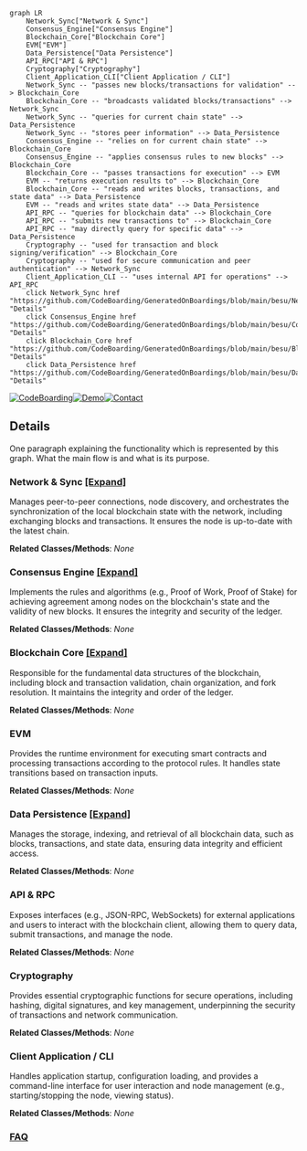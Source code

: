 ```mermaid
graph LR
    Network_Sync["Network & Sync"]
    Consensus_Engine["Consensus Engine"]
    Blockchain_Core["Blockchain Core"]
    EVM["EVM"]
    Data_Persistence["Data Persistence"]
    API_RPC["API & RPC"]
    Cryptography["Cryptography"]
    Client_Application_CLI["Client Application / CLI"]
    Network_Sync -- "passes new blocks/transactions for validation" --> Blockchain_Core
    Blockchain_Core -- "broadcasts validated blocks/transactions" --> Network_Sync
    Network_Sync -- "queries for current chain state" --> Data_Persistence
    Network_Sync -- "stores peer information" --> Data_Persistence
    Consensus_Engine -- "relies on for current chain state" --> Blockchain_Core
    Consensus_Engine -- "applies consensus rules to new blocks" --> Blockchain_Core
    Blockchain_Core -- "passes transactions for execution" --> EVM
    EVM -- "returns execution results to" --> Blockchain_Core
    Blockchain_Core -- "reads and writes blocks, transactions, and state data" --> Data_Persistence
    EVM -- "reads and writes state data" --> Data_Persistence
    API_RPC -- "queries for blockchain data" --> Blockchain_Core
    API_RPC -- "submits new transactions to" --> Blockchain_Core
    API_RPC -- "may directly query for specific data" --> Data_Persistence
    Cryptography -- "used for transaction and block signing/verification" --> Blockchain_Core
    Cryptography -- "used for secure communication and peer authentication" --> Network_Sync
    Client_Application_CLI -- "uses internal API for operations" --> API_RPC
    click Network_Sync href "https://github.com/CodeBoarding/GeneratedOnBoardings/blob/main/besu/Network_Sync.md" "Details"
    click Consensus_Engine href "https://github.com/CodeBoarding/GeneratedOnBoardings/blob/main/besu/Consensus_Engine.md" "Details"
    click Blockchain_Core href "https://github.com/CodeBoarding/GeneratedOnBoardings/blob/main/besu/Blockchain_Core.md" "Details"
    click Data_Persistence href "https://github.com/CodeBoarding/GeneratedOnBoardings/blob/main/besu/Data_Persistence.md" "Details"
```

[![CodeBoarding](https://img.shields.io/badge/Generated%20by-CodeBoarding-9cf?style=flat-square)](https://github.com/CodeBoarding/GeneratedOnBoardings)[![Demo](https://img.shields.io/badge/Try%20our-Demo-blue?style=flat-square)](https://www.codeboarding.org/demo)[![Contact](https://img.shields.io/badge/Contact%20us%20-%20contact@codeboarding.org-lightgrey?style=flat-square)](mailto:contact@codeboarding.org)

## Details

One paragraph explaining the functionality which is represented by this graph. What the main flow is and what is its purpose.

### Network & Sync [[Expand]](./Network_Sync.md)
Manages peer-to-peer connections, node discovery, and orchestrates the synchronization of the local blockchain state with the network, including exchanging blocks and transactions. It ensures the node is up-to-date with the latest chain.


**Related Classes/Methods**: _None_

### Consensus Engine [[Expand]](./Consensus_Engine.md)
Implements the rules and algorithms (e.g., Proof of Work, Proof of Stake) for achieving agreement among nodes on the blockchain's state and the validity of new blocks. It ensures the integrity and security of the ledger.


**Related Classes/Methods**: _None_

### Blockchain Core [[Expand]](./Blockchain_Core.md)
Responsible for the fundamental data structures of the blockchain, including block and transaction validation, chain organization, and fork resolution. It maintains the integrity and order of the ledger.


**Related Classes/Methods**: _None_

### EVM
Provides the runtime environment for executing smart contracts and processing transactions according to the protocol rules. It handles state transitions based on transaction inputs.


**Related Classes/Methods**: _None_

### Data Persistence [[Expand]](./Data_Persistence.md)
Manages the storage, indexing, and retrieval of all blockchain data, such as blocks, transactions, and state data, ensuring data integrity and efficient access.


**Related Classes/Methods**: _None_

### API & RPC
Exposes interfaces (e.g., JSON-RPC, WebSockets) for external applications and users to interact with the blockchain client, allowing them to query data, submit transactions, and manage the node.


**Related Classes/Methods**: _None_

### Cryptography
Provides essential cryptographic functions for secure operations, including hashing, digital signatures, and key management, underpinning the security of transactions and network communication.


**Related Classes/Methods**: _None_

### Client Application / CLI
Handles application startup, configuration loading, and provides a command-line interface for user interaction and node management (e.g., starting/stopping the node, viewing status).


**Related Classes/Methods**: _None_



### [FAQ](https://github.com/CodeBoarding/GeneratedOnBoardings/tree/main?tab=readme-ov-file#faq)